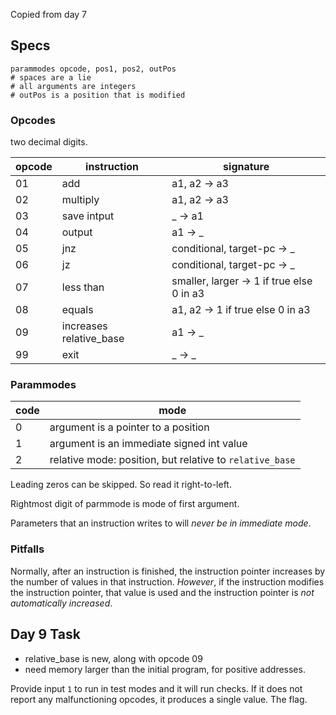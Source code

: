 Copied from day 7

## Specs

```
parammodes opcode, pos1, pos2, outPos
# spaces are a lie
# all arguments are integers
# outPos is a position that is modified
```

### Opcodes

two decimal digits.

| opcode | instruction             | signature                                 |
| ------ | ----------------------- | ----------------------------------------- |
| 01     | add                     | a1, a2 -> a3                              |
| 02     | multiply                | a1, a2 -> a3                              |
| 03     | save intput             | _ -> a1                                   |
| 04     | output                  | a1 -> _                                   |
| 05     | jnz                     | conditional, target-pc -> _               |
| 06     | jz                      | conditional, target-pc -> _               |
| 07     | less than               | smaller, larger -> 1 if true else 0 in a3 |
| 08     | equals                  | a1, a2 -> 1 if true else 0 in a3          |
| 09     | increases relative_base | a1 -> _                                   |
| 99     | exit                    | _ -> _                                    |

### Parammodes

| code | mode                                                     |
| ---- | -------------------------------------------------------- |
| 0    | argument is a pointer to a position                      |
| 1    | argument is an immediate signed int value                |
| 2    | relative mode: position, but relative to `relative_base` |

Leading zeros can be skipped. So read it right-to-left.

Rightmost digit of parmmode is mode of first argument.

Parameters that an instruction writes to will *never be in immediate mode*.

### Pitfalls

Normally, after an instruction is finished, the instruction pointer increases by the number of values in that instruction. *However*, if the instruction modifies the instruction pointer, that value is used and the instruction pointer is *not automatically increased*.

## Day 9 Task

* relative_base is new, along with opcode 09
* need memory larger than the initial program, for positive addresses.

Provide input `1`  to run in test modes and it will run checks. If it does not report any malfunctioning opcodes, it produces a single value. The flag.